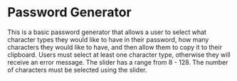# Password Generator

This is a basic password generator that allows a user to select what character types they would like to have in their password, how many characters they would like to have, and then allow them to copy it to their clipboard. Users must select at least one character type, otherwise they will receive an error message. The slider has a range from 8 - 128. The number of characters must be selected using the slider.